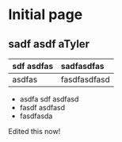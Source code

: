 # Initial page

## sadf asdf aTyler

| sdf asdfas | sadfasdfas |
| :--- | :--- |
| asdfas | fasdfasdfasd |

* asdfa sdf asdfasd
* fasdf asdfasd
* fasdfasda



Edited this now!

